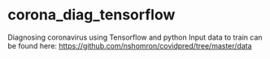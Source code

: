 # corona_diag_tensorflow
Diagnosing coronavirus using Tensorflow and python
Input data to train can be found here:
https://github.com/nshomron/covidpred/tree/master/data

